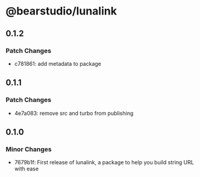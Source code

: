 # @bearstudio/lunalink

## 0.1.2

### Patch Changes

- c781861: add metadata to package

## 0.1.1

### Patch Changes

- 4e7a083: remove src and turbo from publishing

## 0.1.0

### Minor Changes

- 7679b1f: First release of lunalink, a package to help you build string URL with ease
